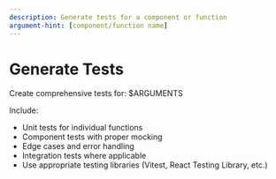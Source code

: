 ```yaml
---
description: Generate tests for a component or function
argument-hint: [component/function name]
---
```


# Generate Tests

Create comprehensive tests for: $ARGUMENTS

Include:
- Unit tests for individual functions
- Component tests with proper mocking
- Edge cases and error handling
- Integration tests where applicable
- Use appropriate testing libraries (Vitest, React Testing Library, etc.)